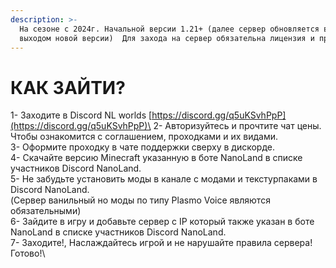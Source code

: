 ```yaml
---
description: >-
  На сезоне с 2024г. Начальной версии 1.21+ (далее сервер обновляется всегда с
  выходом новой версии)  Для захода на сервер обязательна лицензия и проходка!
---
```


# КАК ЗАЙТИ?



1- Заходите в Discord NL worlds [https://discord.gg/q5uKSvhPpP](https://discord.gg/q5uKSvhPpP)\
2- Авторизуйтесь и прочтите чат цены. Чтобы ознакомится с соглашением, проходками и их видами.\
3- Оформите проходку в чате поддержки сверху в дискорде.\
4- Скачайте версию Minecraft указанную в боте NanoLand в списке участников Discord NanoLand.\
5- Не забудьте установить моды в канале с модами и текстурпаками в Discord NanoLand.\
(Сервер ванильный но моды по типу Plasmo Voice являются обязательными)\
6- Зайдите в игру и добавьте сервер с IP который также указан в боте NanoLand в списке участников Discord NanoLand.\
7- Заходите!, Наслаждайтесь игрой и не нарушайте правила сервера!\
Готово!\
